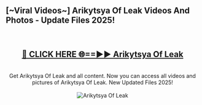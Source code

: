 <h2>[~Viral Videos~] Arikytsya Of Leak Videos And Photos - Update Files 2025!</h2>
<br>
<div align="center">
<h2><a href="https://top-ai-tools.click/QrbHav" rel="nofollow">🔴 CLICK HERE 🌐==►► Arikytsya Of Leak</a></h2>
<br>
Get Arikytsya Of Leak and all content. Now you can access all videos and pictures of Arikytsya Of Leak. New Updated Files 2025!
<br>
<br>
<a href="https://top-ai-tools.click/QrbHav" rel="nofollow" data-target="animated-image.originalLink"><img src="https://i.ibb.co.com/WyWwxjT/player-gif2.gif" alt="Arikytsya Of Leak" style="max-width: 100%; display: inline-block;" data-target="animated-image.originalImage"></a>
</div>
<br>